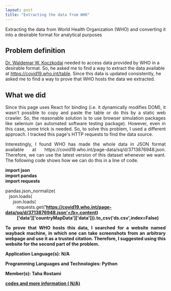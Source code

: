 ```yaml
---
layout: post
title: "Extracting the data from WHO"
---
```


<p align="justify"> 
Extracting the data from World Health Organization (WHO) and converting it into a desirable format for analytical purposes
</p>

## Problem definition
[Dr. Waldemar W. Koczkodaj](https://scholar.google.com/citations?hl=en&user=N3hztTAAAAAJ&view_op=list_works&sortby=pubdate) needed to access data provided by WHO in a desirable format. So, he asked me to find a way to extract the data available at https://covid19.who.int/table. Since this data is updated consistently, he asked me to find a way to prove that WHO hosts the data we extracted.

## What we did

<p align="justify"> 
Since this page uses React for binding (i.e. it dynamically modifies DOM), it wasn't possible to copy and paste the table or do this by a static web crawler. So, the reasonable solution is to use browser simulation packages like selenium (an automated software testing package). However, even in this case, some trick is needed. So, to solve this problem, I used a different approach. I tracked this page's HTTP requests to find the data source.  
</p>

<p align="justify"> 
Interestingly, I found WHO has made the whole data in JSON format available at https://covid19.who.int/page-data/sq/d/3713876948.json. Therefore, we can use the latest version of this dataset whenever we want. The following code shows how we can do this in a line of code.
</p>

<div class="w3-code notranslate">
<b>import json</b><br>
<b>import pandas</b><br>
<b>import requests</b><br>

pandas.json_normalize(<br>
   &nbsp;&nbsp;&nbsp;json.loads(<br>
     &nbsp;&nbsp;&nbsp;&nbsp;&nbsp;&nbsp;json.loads(<br>
       &nbsp;&nbsp;&nbsp;&nbsp;&nbsp;&nbsp;&nbsp;&nbsp;&nbsp;requests.get(<b>'https://covid19.who.int/page-data/sq/d/3713876948.json'</b>.content)<br>
   &nbsp;&nbsp;&nbsp;&nbsp;&nbsp;&nbsp;&nbsp;&nbsp;&nbsp;&nbsp;&nbsp;[<b>'data'</b>][<b>'countryMapData'</b>][<b>'data'</b>])).to_csv(<b>'ds.csv'</b>,index=False)<br>
</div>



<p align="justify"> 
To prove that WHO hosts this data, I searched for a website named wayback machine, in which one can take screenshots from an arbitrary webpage and use it as a trusted citation. Therefore, I suggested using this website for the second part of the problem.
</p>

**Application Language(s):** N/A

**Programming Languages and Technologies:** Python

**Member(s):** Taha Rostami

**[codes and more information ( N/A)](#)**
